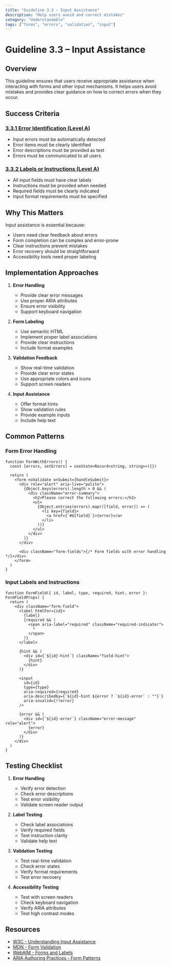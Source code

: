 ```yaml
---
title: "Guideline 3.3 – Input Assistance"
description: "Help users avoid and correct mistakes"
category: "Understandable"
tags: ["forms", "errors", "validation", "input"]
---
```


# Guideline 3.3 – Input Assistance

## Overview

This guideline ensures that users receive appropriate assistance when interacting with forms and other input mechanisms. It helps users avoid mistakes and provides clear guidance on how to correct errors when they occur.

## Success Criteria

### [3.3.1 Error Identification (Level A)](./3.3.1-error-identification.md)

- Input errors must be automatically detected
- Error items must be clearly identified
- Error descriptions must be provided as text
- Errors must be communicated to all users

### [3.3.2 Labels or Instructions (Level A)](./3.3.2-labels-or-instructions.md)

- All input fields must have clear labels
- Instructions must be provided when needed
- Required fields must be clearly indicated
- Input format requirements must be specified

## Why This Matters

Input assistance is essential because:

- Users need clear feedback about errors
- Form completion can be complex and error-prone
- Clear instructions prevent mistakes
- Error recovery should be straightforward
- Accessibility tools need proper labeling

## Implementation Approaches

1. **Error Handling**

   - Provide clear error messages
   - Use proper ARIA attributes
   - Ensure error visibility
   - Support keyboard navigation

2. **Form Labeling**

   - Use semantic HTML
   - Implement proper label associations
   - Provide clear instructions
   - Include format examples

3. **Validation Feedback**

   - Show real-time validation
   - Provide clear error states
   - Use appropriate colors and icons
   - Support screen readers

4. **Input Assistance**
   - Offer format hints
   - Show validation rules
   - Provide example inputs
   - Include help text

## Common Patterns

### Form Error Handling

```tsx
function FormWithErrors() {
  const [errors, setErrors] = useState<Record<string, string>>({})

  return (
    <form noValidate onSubmit={handleSubmit}>
      <div role="alert" aria-live="polite">
        {Object.keys(errors).length > 0 && (
          <div className="error-summary">
            <h2>Please correct the following errors:</h2>
            <ul>
              {Object.entries(errors).map(([field, error]) => (
                <li key={field}>
                  <a href={`#${field}`}>{error}</a>
                </li>
              ))}
            </ul>
          </div>
        )}
      </div>

      <div className="form-fields">{/* Form fields with error handling */}</div>
    </form>
  )
}
```

### Input Labels and Instructions

```tsx
function FormField({ id, label, type, required, hint, error }: FormFieldProps) {
  return (
    <div className="form-field">
      <label htmlFor={id}>
        {label}
        {required && (
          <span aria-label="required" className="required-indicator">
            *
          </span>
        )}
      </label>

      {hint && (
        <div id={`${id}-hint`} className="field-hint">
          {hint}
        </div>
      )}

      <input
        id={id}
        type={type}
        aria-required={required}
        aria-describedby={`${id}-hint ${error ? `${id}-error` : ""}`}
        aria-invalid={!!error}
      />

      {error && (
        <div id={`${id}-error`} className="error-message" role="alert">
          {error}
        </div>
      )}
    </div>
  )
}
```

## Testing Checklist

1. **Error Handling**

   - Verify error detection
   - Check error descriptions
   - Test error visibility
   - Validate screen reader output

2. **Label Testing**

   - Check label associations
   - Verify required fields
   - Test instruction clarity
   - Validate help text

3. **Validation Testing**

   - Test real-time validation
   - Check error states
   - Verify format requirements
   - Test error recovery

4. **Accessibility Testing**
   - Test with screen readers
   - Check keyboard navigation
   - Verify ARIA attributes
   - Test high contrast modes

## Resources

- [W3C - Understanding Input Assistance](https://www.w3.org/WAI/WCAG21/Understanding/input-assistance)
- [MDN - Form Validation](https://developer.mozilla.org/en-US/docs/Learn/Forms/Form_validation)
- [WebAIM - Forms and Labels](https://webaim.org/techniques/forms/)
- [ARIA Authoring Practices - Form Patterns](https://www.w3.org/WAI/ARIA/apg/patterns/forms/)
